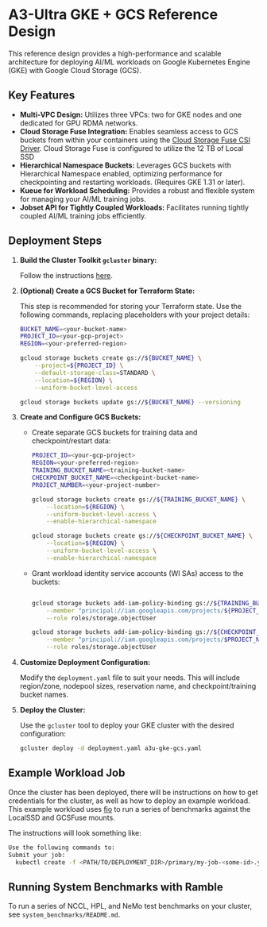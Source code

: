 # A3-Ultra GKE + GCS Reference Design

This reference design provides a high-performance and scalable architecture for
deploying AI/ML workloads on Google Kubernetes Engine (GKE) with Google Cloud
Storage (GCS).

## Key Features

* **Multi-VPC Design:** Utilizes three VPCs: two for GKE nodes and one dedicated
  for GPU RDMA networks.
* **Cloud Storage Fuse Integration:** Enables seamless access to GCS buckets
  from within your containers using the [Cloud Storage Fuse CSI Driver](https://cloud.google.com/kubernetes-engine/docs/how-to/persistent-volumes/cloud-storage-fuse-csi-driver).
  Cloud Storage Fuse is configured to utilize the 12 TB of Local SSD
* **Hierarchical Namespace Buckets:** Leverages GCS buckets with Hierarchical
  Namespace enabled, optimizing performance for checkpointing and restarting
  workloads. (Requires GKE 1.31 or later).
* **Kueue for Workload Scheduling:** Provides a robust and flexible system for
  managing your AI/ML training jobs.
* **Jobset API for Tightly Coupled Workloads:** Facilitates running tightly
  coupled AI/ML training jobs efficiently.

## Deployment Steps

1. **Build the Cluster Toolkit `gcluster` binary:**

   Follow the instructions [here](https://cloud.google.com/cluster-toolkit/docs/setup/configure-environment).

2. **(Optional) Create a GCS Bucket for Terraform State:**

   This step is recommended for storing your Terraform state. Use the
   following commands, replacing placeholders with your project details:

   ```bash
   BUCKET_NAME=<your-bucket-name>
   PROJECT_ID=<your-gcp-project>
   REGION=<your-preferred-region>

   gcloud storage buckets create gs://${BUCKET_NAME} \
       --project=${PROJECT_ID} \
       --default-storage-class=STANDARD \
       --location=${REGION} \
       --uniform-bucket-level-access

   gcloud storage buckets update gs://${BUCKET_NAME} --versioning
   ```

3. **Create and Configure GCS Buckets:**

   * Create separate GCS buckets for training data and checkpoint/restart data:

     ```bash
     PROJECT_ID=<your-gcp-project>
     REGION=<your-preferred-region>
     TRAINING_BUCKET_NAME=<training-bucket-name>
     CHECKPOINT_BUCKET_NAME=<checkpoint-bucket-name>
     PROJECT_NUMBER=<your-project-number>

     gcloud storage buckets create gs://${TRAINING_BUCKET_NAME} \
         --location=${REGION} \
         --uniform-bucket-level-access \
         --enable-hierarchical-namespace

     gcloud storage buckets create gs://${CHECKPOINT_BUCKET_NAME} \
         --location=${REGION} \
         --uniform-bucket-level-access \
         --enable-hierarchical-namespace
     ```

   * Grant workload identity service accounts (WI SAs) access to the buckets:

     ```bash

     gcloud storage buckets add-iam-policy-binding gs://${TRAINING_BUCKET_NAME} \
         --member "principal://iam.googleapis.com/projects/${PROJECT_NUMBER}/locations/global/workloadIdentityPools/${PROJECT_ID}.svc.id.goog/subject/ns/default/sa/default" \
         --role roles/storage.objectUser

     gcloud storage buckets add-iam-policy-binding gs://${CHECKPOINT_BUCKET_NAME} \
         --member "principal://iam.googleapis.com/projects/$PROJECT_NUMBER}/locations/global/workloadIdentityPools/${PROJECT_ID}.svc.id.goog/subject/ns/default/sa/default" \
         --role roles/storage.objectUser
     ```

4. **Customize Deployment Configuration:**

   Modify the `deployment.yaml` file to suit your needs. This will include
   region/zone, nodepool sizes, reservation name, and checkpoint/training bucket
   names.

5. **Deploy the Cluster:**

   Use the `gcluster` tool to deploy your GKE cluster with the desired configuration:

   ```bash
   gcluster deploy -d deployment.yaml a3u-gke-gcs.yaml
   ```

## Example Workload Job

Once the cluster has been deployed, there will be instructions on how to get
credentials for the cluster, as well as how to deploy an example workload. This
example workload uses [fio](https://github.com/axboe/fio) to run a series of
benchmarks against the LocalSSD and GCSFuse mounts.

The instructions will look something like:

```bash
Use the following commands to:
Submit your job:
  kubectl create -f <PATH/TO/DEPLOYMENT_DIR>/primary/my-job-<some-id>.yaml
```

## Running System Benchmarks with Ramble

To run a series of NCCL, HPL, and NeMo test benchmarks on your cluster, see
`system_benchmarks/README.md`.
